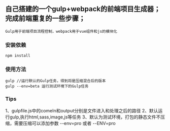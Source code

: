 ## 自己搭建的一个gulp+webpack的前端项目生成器；完成前端重复的一些步骤；
	
	Gulp用于前端项目流程控制，webpack用于vue组件和js的模块化

### 安装依赖
```nodejs
npm install
```

### 使用方法
```nodejs
gulp //运行默认的Gulp任务，得到将是压缩混合后的版本
gulp --env=beta 运行测试环境下的Gulp任务
```

### Tips
1、gulpfile.js中的comeIn和output分别是文件进入和处理之后的路径
2、默认运行gulp,执行html,sass,image,js等任务
3、默认为测试环境，打包的静态文件不压缩，需要压缩可以添加参数 --env=pro 或者 --ENV=pro